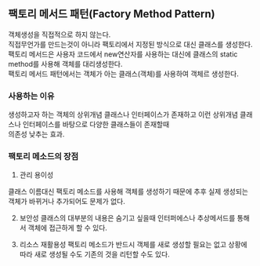 

## 팩토리 메서드 패턴(Factory Method Pattern)
객체생성을 직접적으로 하지 않는다.<br>
직접무언가를 만드는것이 아니라 팩토리에서 지정된 방식으로 대신 클래스를 생성한다.<br>
팩토리 메서드은 사용자 코드에서 new연산자를 사용하는 대신에 클래스의 static method를 사용해 객체를 대리생성한다.<br>
팩토리 메서드 패턴에서는 객체가 아는 클래스(객체)를 사용하여 객체르 생성한다.


### 사용하는 이유
생성하고자 하는 객체의 상위개념 클래스나 인터페이스가 존재하고 이런 상위개념 클래스나 인터페이스를 바탕으로 다양한 클래스들이 존재할때<br>
의존성 낮추는 효과.

### 팩토리 메소드의 장점
1) 관리 용이성 

클래스 이름대신 팩토리 메소드를 사용해 객체를 생성하기 때문에
추후 실제 생성되는 객체가 바뀌거나 추가되어도 문제가 없다.

2) 보안성
클래스의 대부분의 내용은 숨기고 싶을때 인터퍼에스나 추상메서드를 통해서 객체에 접근하게 할 수 있다.

3) 리소스 재활용성
팩토리 메소드가 반드시 객체를 새로 생성할 필요는 없고 상황에 따라 새로 생성될 수도 기존의 것을 	리턴할 수도 있다.

